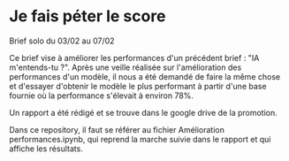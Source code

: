 # Je fais péter le score
 Brief solo  du 03/02 au 07/02

Ce brief vise à améliorer les performances d'un précédent brief : "IA m'entends-tu ?". Après une veille réalisée sur l'amélioration des performances d'un modèle, il nous a été demandé de faire la même chose et d'essayer d'obtenir le modèle le plus performant à partir d'une base fournie où la performance s'élevait à environ 78%.

Un rapport a été rédigé et se trouve dans le google drive de la promotion.

Dans ce repository, il faut se référer au fichier Amélioration performances.ipynb, qui reprend la marche suivie dans le rapport et qui affiche les résultats.